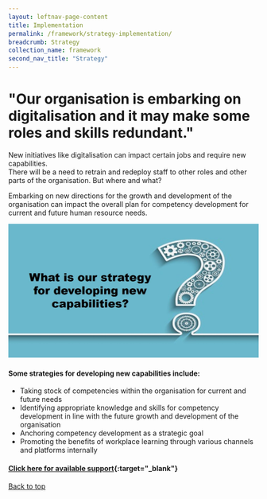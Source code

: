 ```yaml
---
layout: leftnav-page-content
title: Implementation
permalink: /framework/strategy-implementation/
breadcrumb: Strategy
collection_name: framework
second_nav_title: "Strategy"
---
```



# **"Our organisation is embarking on digitalisation and it may make some roles and skills redundant."**
	
New initiatives like digitalisation can impact certain jobs and require new capabilities. <br>
There will be a need to retrain and redeploy staff to other roles and other parts of the organisation. But where and what?	

Embarking on new directions for the growth and development of the organisation can impact the overall plan for competency development for current and future human resource needs.

<img src="/images/implementation/strategy.jpg">


#### **Some strategies for developing new capabilities include:**

- Taking stock of competencies within the organisation for current and future needs
- Identifying appropriate knowledge and skills for competency development in line with the future growth and development of the organisation
- Anchoring competency development as a strategic goal
- Promoting the benefits of workplace learning through various channels and platforms internally



#### [Click here for available support](https://www.workplacelearning.gov.sg/framework/strategy-support/){:target="_blank"}

[Back to top](#top)
